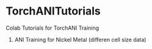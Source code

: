 # TorchANITutorials
Colab Tutorials for TorchANI Training 

1. ANI Training for Nickel Metal (differen cell size data)

